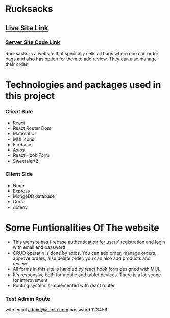 # Rucksacks

## [Live Site Link](https://rucksacks-9fc07.web.app/)

### [Server Site Code Link](https://github.com/programming-hero-web-course-4/niche-website-client-side-asif-iqbal-munna)

Rucksacks is a website that specifally sells all bags where one can order bags and also has option for them to add review. They can also manage their order.

# Technologies and packages used in this project

### Client Side

- React
- React Router Dom
- Material UI
- MUI Icons
- Firebase
- Axios
- React Hook Form
- Sweetalert2

### Client Side

- Node
- Express
- MongoDB database
- Cors
- dotenv

# Some Funtionalities Of The website

- This website has firebase authentication for users' registration and login with email and password
- CRUD operatin is done by axios. You can add order, manage orders, approve orders, also delete order. you can also add products and review.
- All forms in this site is handled by react hook form designed with MUI.
- It's responsive both for mobile and tablet devices. There is a lot scope for improvement
- Routing system is implemented with react router.

### Test Admin Route
with email admin@admin.com
password 123456
